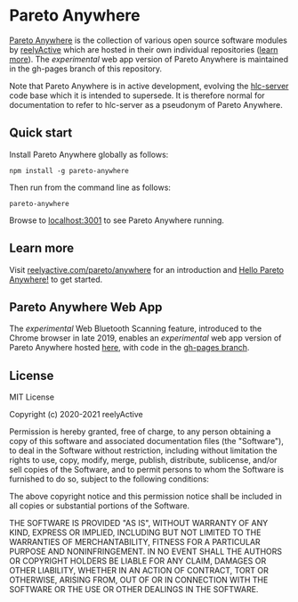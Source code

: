Pareto Anywhere
===============

[Pareto Anywhere](https://www.reelyactive.com/pareto/anywhere/) is the collection of various open source software modules by [reelyActive](https://www.reelyactive.com) which are hosted in their own individual repositories ([learn more](https://reelyactive.github.io/diy/oss-packages/)).  The _experimental_ web app version of Pareto Anywhere is maintained in the gh-pages branch of this repository.

Note that Pareto Anywhere is in active development, evolving the [hlc-server](https://github.com/reelyactive/hlc-server/) code base which it is intended to supersede.  It is therefore normal for documentation to refer to hlc-server as a pseudonym of Pareto Anywhere.


Quick start
-----------

Install Pareto Anywhere globally as follows:

    npm install -g pareto-anywhere

Then run from the command line as follows:

    pareto-anywhere

Browse to [localhost:3001](http://localhost:3001) to see Pareto Anywhere running.


Learn more
----------

Visit [reelyactive.com/pareto/anywhere](https://www.reelyactive.com/pareto/anywhere/) for an introduction and [Hello Pareto Anywhere!](https://reelyactive.github.io/diy/hello-pareto-anywhere/) to get started.


Pareto Anywhere Web App
-----------------------

The _experimental_ Web Bluetooth Scanning feature, introduced to the Chrome browser in late 2019, enables an _experimental_ web app version of Pareto Anywhere hosted [here](https://reelyactive.github.io/pareto-anywhere/), with code in the [gh-pages branch](https://github.com/reelyactive/pareto-anywhere/tree/gh-pages).


License
-------

MIT License

Copyright (c) 2020-2021 reelyActive

Permission is hereby granted, free of charge, to any person obtaining a copy of this software and associated documentation files (the "Software"), to deal in the Software without restriction, including without limitation the rights to use, copy, modify, merge, publish, distribute, sublicense, and/or sell copies of the Software, and to permit persons to whom the Software is furnished to do so, subject to the following conditions:

The above copyright notice and this permission notice shall be included in all copies or substantial portions of the Software.

THE SOFTWARE IS PROVIDED "AS IS", WITHOUT WARRANTY OF ANY KIND, EXPRESS OR 
IMPLIED, INCLUDING BUT NOT LIMITED TO THE WARRANTIES OF MERCHANTABILITY, 
FITNESS FOR A PARTICULAR PURPOSE AND NONINFRINGEMENT. IN NO EVENT SHALL THE 
AUTHORS OR COPYRIGHT HOLDERS BE LIABLE FOR ANY CLAIM, DAMAGES OR OTHER 
LIABILITY, WHETHER IN AN ACTION OF CONTRACT, TORT OR OTHERWISE, ARISING FROM, 
OUT OF OR IN CONNECTION WITH THE SOFTWARE OR THE USE OR OTHER DEALINGS IN 
THE SOFTWARE.
